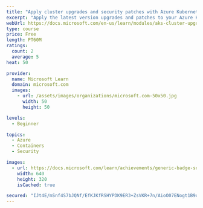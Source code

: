 ```yaml
---
title: "Apply cluster upgrades and security patches with Azure Kubernetes Service"
excerpt: "Apply the latest version upgrades and patches to your Azure Kubernetes Service clusters."
webUrl: https://docs.microsoft.com/en-us/learn/modules/aks-cluster-upgrades-patches/
type: course
price: Free
length: PT60M
ratings:
  count: 2
  average: 5
heat: 50

provider:
  name: Microsoft Learn
  domain: microsoft.com
  images:
    - url: /assets/images/organizations/microsoft.com-50x50.jpg
      width: 50
      height: 50

levels:
  - Beginner

topics:
  - Azure
  - Containers
  - Security

images:
  - url: https://docs.microsoft.com/learn/achievements/generic-badge-social.png
    width: 640
    height: 320
    isCached: true

secured: "IJt4E/mSnf4S7bJQNf/EfKJKfRSHYPDK9ER3+ZsVKR+7n/AioO07ENogt1B9qqfKxxruhjph/a9wRD34sKDODy3xSspDCcfphQ6MvQo75Wg5dIwyFho+h+fim1gwQGfeZLHk0BhKjRFyJSns2HpvxXYTM+52+IZwC7J0BeaWbkrLzauGVkKk2xg8J2r1UONv7hFwjANdqH0LqBgwZRdn6REVABMUn7a7rd7xRRZmAULV6SCvvVqGKT6FztqXCguSzBPPdVgeEcmu86LSF6rnnvI6snKlitu7jf09gI1twe4w4rHOG9gFy+gRZNGibECLmP8mjrEfuGq2b9MXxhiblHAev0OpNoU8UOZltDqIU3lvBkhUP+Yk47oCFV8djYdOFnJJeWq2l/KOEv+6FmqNE+gWhuqI1xoFVSzcHbhPBjE=;4S+qaSoEuD39xBjK2Xd66g=="
---
```


